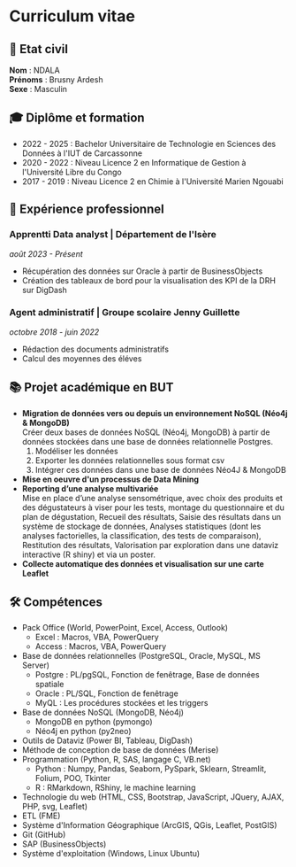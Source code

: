 # Curriculum vitae
## 🎯 Etat civil
**Nom** : NDALA \
**Prénoms** : Brusny Ardesh \
**Sexe** : Masculin

## 🎓 Diplôme et formation
- 2022 - 2025 : Bachelor Universitaire de Technologie en Sciences des Données à l'IUT de Carcassonne
- 2020 - 2022 : Niveau Licence 2 en Informatique de Gestion à l'Université Libre du Congo
- 2017 - 2019 : Niveau Licence 2 en Chimie à l'Université Marien Ngouabi

## 💼 Expérience professionnel
### Apprentti Data analyst | **Département de l'Isère**
*août 2023 - Présent*
- Récupération des données sur Oracle à partir de BusinessObjects
- Création des tableaux de bord pour la visualisation des KPI de la DRH sur DigDash
### Agent administratif | **Groupe scolaire Jenny Guillette**
*octobre 2018 - juin 2022*
- Rédaction des documents administratifs
- Calcul des moyennes des éléves
## 📚 Projet académique en BUT
- **Migration de données vers ou depuis un environnement NoSQL (Néo4j & MongoDB)**\
  Créer deux bases de données NoSQL (Néo4j, MongoDB) à partir de données stockées dans une base de données relationnelle Postgres.
  1.	Modéliser les données 
  2.	Exporter les données relationnelles sous format csv
  3.	Intégrer ces données dans une base de données Néo4J & MongoDB
- **Mise en oeuvre d'un processus de Data Mining**
- **Reporting d’une analyse multivariée**\
Mise en place d’une analyse sensométrique, avec choix des produits et
des dégustateurs à viser pour les tests, montage du questionnaire et
du plan de dégustation,
Recueil des résultats,
Saisie des résultats dans un système de stockage de données,
Analyses statistiques (dont les analyses factorielles, la classification,
des tests de comparaison),
Restitution des résultats,
Valorisation par exploration dans une dataviz interactive (R shiny) et
via un poster.
- **Collecte automatique des données et visualisation sur une carte Leaflet**


## 🛠 Compétences
- Pack Office (World, PowerPoint, Excel, Access, Outlook)
  - Excel : Macros, VBA, PowerQuery
  - Access : Macros, VBA, PowerQuery
- Base de données relationnelles (PostgreSQL, Oracle, MySQL, MS Server)
  - Postgre : PL/pgSQL, Fonction de fenêtrage, Base de données spatiale
  - Oracle : PL/SQL, Fonction de fenêtrage
  - MyQL : Les procédures stockées et les triggers
- Base de données NoSQL (MongoDB, Néo4j)
  - MongoDB en python (pymongo)
  - Néo4j en python (py2neo)
- Outils de Dataviz (Power BI, Tableau, DigDash)
- Méthode de conception de base de données (Merise)
- Programmation (Python, R, SAS, langage C, VB.net)
  - Python : Numpy, Pandas, Seaborn, PySpark, Sklearn, Streamlit, Folium, POO, Tkinter
  - R : RMarkdown, RShiny, le machine learning
- Technologie du web (HTML, CSS, Bootstrap, JavaScript, JQuery, AJAX, PHP, svg, Leaflet)
- ETL (FME)
- Système d'Information Géographique (ArcGIS, QGis, Leaflet, PostGIS)
- Git (GitHub)
- SAP (BusinessObjects)
- Système d'exploitation (Windows, Linux Ubuntu)
